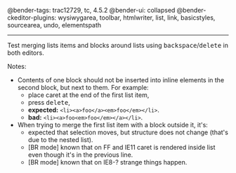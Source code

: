@bender-tags: trac12729, tc, 4.5.2
@bender-ui: collapsed
@bender-ckeditor-plugins: wysiwygarea, toolbar, htmlwriter, list, link, basicstyles, sourcearea, undo, elementspath

----

Test merging lists items and blocks around lists using <kbd>backspace</kbd>/<kbd>delete</kbd> in both editors.

Notes:

* Contents of one block should not be inserted into inline elements in the second block, but next to them. For example:
  * place caret at the end of the first list item,
  * press <kbd>delete</kbd>,
  * **expected:** `<li><a>foo</a><em>foo</em></li>`.
  * **bad:** `<li><a>foo<em>foo</em></a></li>`.
* When trying to merge the first list item with a block outside it, it's:
  * expected that selection moves, but structure does not change (that's due to the nested list).
  * [BR mode] known that on FF and IE11 caret is rendered inside list even though it's in the previous line.
  * [BR mode] known that on IE8-? strange things happen.
